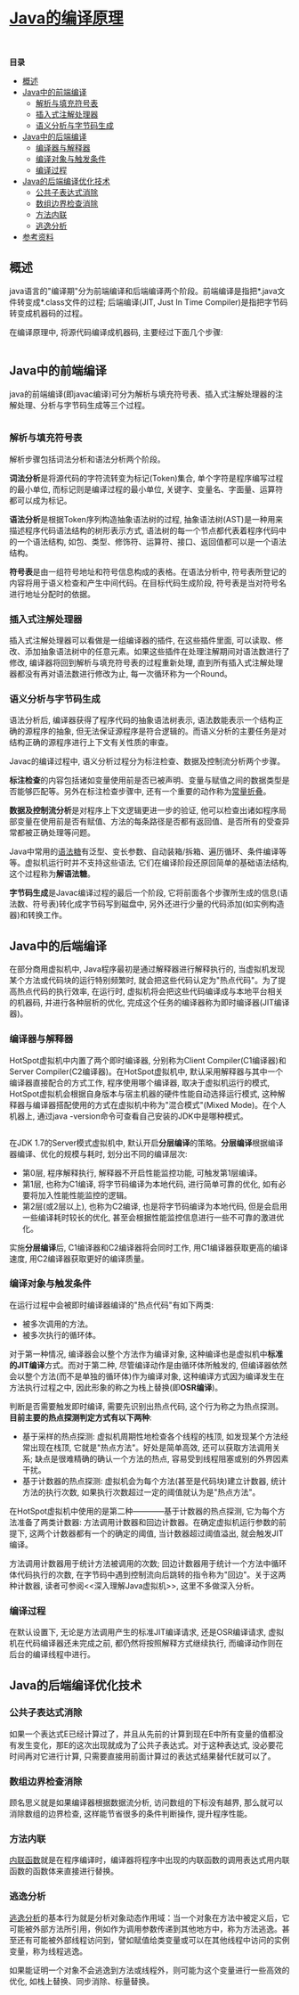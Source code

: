<h1 class="postTitle"><a id="cb_post_title_url" class="postTitle2" href="https://www.cnblogs.com/qingshanli/p/9281760.html">Java的编译原理</a></h1>
<div class="clear">&nbsp;</div>
<div class="postBody">
<div id="cnblogs_post_body" class="blogpost-body"><a name="_labelTop"></a>
<div id="navCategory">
<p><strong>目录</strong></p>
<ul>
<li><a href="https://www.cnblogs.com/qingshanli/p/9281760.html#_label0">概述</a></li>
<li><a href="https://www.cnblogs.com/qingshanli/p/9281760.html#_label1">Java中的前端编译</a>
<ul>
<li><a href="https://www.cnblogs.com/qingshanli/p/9281760.html#_label1_0">解析与填充符号表</a></li>
<li><a href="https://www.cnblogs.com/qingshanli/p/9281760.html#_label1_1">插入式注解处理器</a></li>
<li><a href="https://www.cnblogs.com/qingshanli/p/9281760.html#_label1_2">语义分析与字节码生成</a></li>
</ul>
</li>
<li><a href="https://www.cnblogs.com/qingshanli/p/9281760.html#_label2">Java中的后端编译</a>
<ul>
<li><a href="https://www.cnblogs.com/qingshanli/p/9281760.html#_label2_0">编译器与解释器</a></li>
<li><a href="https://www.cnblogs.com/qingshanli/p/9281760.html#_label2_1">编译对象与触发条件</a></li>
<li><a href="https://www.cnblogs.com/qingshanli/p/9281760.html#_label2_2">编译过程</a></li>
</ul>
</li>
<li><a href="https://www.cnblogs.com/qingshanli/p/9281760.html#_label3">Java的后端编译优化技术</a>
<ul>
<li><a href="https://www.cnblogs.com/qingshanli/p/9281760.html#_label3_0">公共子表达式消除</a></li>
<li><a href="https://www.cnblogs.com/qingshanli/p/9281760.html#_label3_1">数组边界检查消除</a></li>
<li><a href="https://www.cnblogs.com/qingshanli/p/9281760.html#_label3_2">方法内联</a></li>
<li><a href="https://www.cnblogs.com/qingshanli/p/9281760.html#_label3_3">逃逸分析</a></li>
</ul>
</li>
<li><a href="https://www.cnblogs.com/qingshanli/p/9281760.html#_label4">参考资料</a></li>
</ul>
</div>
<div><a name="_label0"></a></div>
<h2><strong>概述</strong></h2>
<p>java语言的"编译期"分为前端编译和后端编译两个阶段。前端编译是指把*.java文件转变成*.class文件的过程; 后端编译(JIT, Just In Time Compiler)是指把字节码转变成机器码的过程。</p>
<p>在编译原理中, 将源代码编译成机器码, 主要经过下面几个步骤:</p>
<p><img src="https://images2018.cnblogs.com/blog/1278884/201807/1278884-20180709175505512-1169445099.png" alt="" /></p>
<div><a name="_label1"></a></div>
<h2><strong>Java中的前端编译</strong></h2>
<p>java的前端编译(即javac编译)可分为解析与填充符号表、插入式注解处理器的注解处理、分析与字节码生成等三个过程。</p>
<p><img src="https://images2018.cnblogs.com/blog/1278884/201807/1278884-20180708224021192-1622686656.jpg" alt="" /></p>
<a name="_label1_0"></a>
<h3><strong>解析与填充符号表</strong></h3>
<p>解析步骤包括词法分析和语法分析两个阶段。</p>
<p><strong>词法分析</strong>是将源代码的字符流转变为标记(Token)集合, 单个字符是程序编写过程的最小单位, 而标记则是编译过程的最小单位, 关键字、变量名、字面量、运算符都可以成为标记。</p>
<p><strong>语法分析</strong>是根据Token序列构造抽象语法树的过程, 抽象语法树(AST)是一种用来描述程序代码语法结构的树形表示方式, 语法树的每一个节点都代表着程序代码中的一个语法结构, 如包、类型、修饰符、运算符、接口、返回值都可以是一个语法结构。&nbsp;</p>
<p><strong>符号表</strong>是由一组符号地址和符号信息构成的表格。在语法分析中, 符号表所登记的内容将用于语义检查和产生中间代码。在目标代码生成阶段, 符号表是当对符号名进行地址分配时的依据。</p>
<a name="_label1_1"></a>
<h3><strong>插入式注解处理器</strong></h3>
<p>插入式注解处理器可以看做是一组编译器的插件, 在这些插件里面, 可以读取、修改、添加抽象语法树中的任意元素。如果这些插件在处理注解期间对语法数进行了修改, 编译器将回到解析与填充符号表的过程重新处理, 直到所有插入式注解处理器都没有再对语法数进行修改为止, 每一次循环称为一个Round。</p>
<a name="_label1_2"></a>
<h3><strong>语义分析与字节码生成</strong></h3>
<p>语法分析后, 编译器获得了程序代码的抽象语法树表示, 语法数能表示一个结构正确的源程序的抽象, 但无法保证源程序是符合逻辑的。而语义分析的主要任务是对结构正确的源程序进行上下文有关性质的审查。</p>
<p>Javac的编译过程中, 语义分析过程分为标注检查、数据及控制流分析两个步骤。</p>
<p><strong>标注检查</strong>的内容包括诸如变量使用前是否已被声明、变量与赋值之间的数据类型是否能够匹配等。另外在标注检查步骤中, 还有一个重要的动作称为<a href="https://www.cnblogs.com/likebeta/archive/2012/04/06/2435136.html" target="_blank" rel="noopener">常量折叠</a>。</p>
<p><strong>数据及控制流分析</strong>是对程序上下文逻辑更进一步的验证, 他可以检查出诸如程序局部变量在使用前是否有赋值、方法的每条路径是否都有返回值、是否所有的受查异常都被正确处理等问题。</p>
<p>Java中常用的<a href="https://blog.csdn.net/ol_beta/article/details/6787234" target="_blank" rel="noopener">语法糖</a>有泛型、变长参数、自动装箱/拆箱、遍历循环、条件编译等等。虚拟机运行时并不支持这些语法, 它们在编译阶段还原回简单的基础语法结构, 这个过程称为<strong>解语法糖</strong>。</p>
<p><strong>字节码生成</strong>是Javac编译过程的最后一个阶段, 它将前面各个步骤所生成的信息(语法数、符号表)转化成字节码写到磁盘中, 另外还进行少量的代码添加(如实例构造器)和转换工作。</p>
<div><a name="_label2"></a></div>
<h2><strong>Java中的后端编译</strong></h2>
<p>在部分商用虚拟机中, Java程序最初是通过解释器进行解释执行的, 当虚拟机发现某个方法或代码块的运行特别频繁时, 就会把这些代码认定为"热点代码"。为了提高热点代码的执行效率, 在运行时, 虚拟机将会把这些代码编译成与本地平台相关的机器码, 并进行各种层析的优化, 完成这个任务的编译器称为即时编译器(JIT编译器)。</p>
<a name="_label2_0"></a>
<h3><strong>编译器与解释器</strong></h3>
<p>HotSpot虚拟机中内置了两个即时编译器, 分别称为Client Compiler(C1编译器)和Server Compiler(C2编译器)。在HotSpot虚拟机中, 默认采用解释器与其中一个编译器直接配合的方式工作, 程序使用哪个编译器, 取决于虚拟机运行的模式, HotSpot虚拟机会根据自身版本与宿主机器的硬件性能自动选择运行模式, 这种解释器与编译器搭配使用的方式在虚拟机中称为"混合模式"(Mixed Mode)。在个人机器上, 通过java -version命令可查看自己安装的JDK中是哪种模式。</p>
<p><img src="https://images2018.cnblogs.com/blog/1278884/201807/1278884-20180709144135441-1832968830.jpg" alt="" /></p>
<p>在JDK 1.7的Server模式虚拟机中, 默认开启<strong>分层编译</strong>的策略。<strong>分层编译</strong>根据编译器编译、优化的规模与耗时, 划分出不同的编译层次:</p>
<ul>
<li>第0层, 程序解释执行, 解释器不开启性能监控功能, 可触发第1层编译。</li>
<li>第1层, 也称为C1编译, 将字节码编译为本地代码, 进行简单可靠的优化, 如有必要将加入性能性能监控的逻辑。</li>
<li>第2层(或2层以上), 也称为C2编译, 也是将字节码编译为本地代码, 但是会启用一些编译耗时较长的优化, 甚至会根据性能监控信息进行一些不可靠的激进优化。</li>
</ul>
<p>实施<strong>分层编译</strong>后, C1编译器和C2编译器将会同时工作, 用C1编译器获取更高的编译速度, 用C2编译器获取更好的编译质量。</p>
<a name="_label2_1"></a>
<h3><strong>编译对象与触发条件</strong></h3>
<p>在运行过程中会被即时编译器编译的"热点代码"有如下两类:</p>
<ul>
<li>被多次调用的方法。</li>
<li>被多次执行的循环体。</li>
</ul>
<p>对于第一种情况, 编译器会以整个方法作为编译对象, 这种编译也是虚拟机中<strong>标准的JIT编译</strong>方式。而对于第二种, 尽管编译动作是由循环体所触发的, 但编译器依然会以整个方法(而不是单独的循环体)作为编译对象, 这种编译方式因为编译发生在方法执行过程之中, 因此形象的称之为栈上替换(即<strong>OSR编译</strong>)。</p>
<p>判断是否需要触发即时编译, 需要先识别出热点代码, 这个行为称之为热点探测。<strong>目前主要的热点探测判定方式有以下两种</strong>:</p>
<ul>
<li>基于采样的热点探测: 虚拟机周期性地检查各个线程的栈顶, 如发现某个方法经常出现在栈顶, 它就是"热点方法"。好处是简单高效, 还可以获取方法调用关系; 缺点是很难精确的确认一个方法的热点, 容易受到线程阻塞或别的外界因素干扰。</li>
<li>基于计数器的热点探测: 虚拟机会为每个方法(甚至是代码块)建立计数器, 统计方法的执行次数, 如果执行次数超过一定的阈值就认为是"热点方法"。</li>
</ul>
<p>在HotSpot虚拟机中使用的是第二种&mdash;&mdash;&mdash;&mdash;基于计数器的热点探测, 它为每个方法准备了两类计数器: 方法调用计数器和回边计数器。在确定虚拟机运行参数的前提下, 这两个计数器都有一个的确定的阈值, 当计数器超过阈值溢出, 就会触发JIT编译。</p>
<p>方法调用计数器用于统计方法被调用的次数; 回边计数器用于统计一个方法中循环体代码执行的次数, 在字节码中遇到控制流向后跳转的指令称为"回边"。关于这两种计数器, 读者可参阅&lt;&lt;深入理解Java虚拟机&gt;&gt;, 这里不多做深入分析。</p>
<a name="_label2_2"></a>
<h3><strong>编译过程</strong></h3>
<p>在默认设置下, 无论是方法调用产生的标准JIT编译请求, 还是OSR编译请求, 虚拟机在代码编译器还未完成之前, 都仍然将按照解释方式继续执行, 而编译动作则在后台的编译线程中进行。</p>
<div><a name="_label3"></a></div>
<h2><strong>Java的后端编译优化技术</strong></h2>
<a name="_label3_0"></a>
<h3><strong>公共子表达式消除</strong></h3>
<p>如果一个表达式E已经计算过了，并且从先前的计算到现在E中所有变量的值都没有发生变化，那E的这次出现就成为了公共子表达式。对于这种表达式, 没必要花时间再对它进行计算, 只需要直接用前面计算过的表达式结果替代E就可以了。</p>
<a name="_label3_1"></a>
<h3><strong>数组边界检查消除</strong></h3>
<p>顾名思义就是如果编译器根据数据流分析, 访问数组的下标没有越界, 那么就可以消除数组的边界检查, 这样能节省很多的条件判断操作, 提升程序性能。</p>
<a name="_label3_2"></a>
<h3><strong>方法内联</strong></h3>
<p><a href="https://blog.csdn.net/zq602316498/article/details/40266633" target="_blank" rel="noopener">内联函数</a>就是在程序编译时，编译器将程序中出现的内联函数的调用表达式用内联函数的函数体来直接进行替换。</p>
<a name="_label3_3"></a>
<h3><strong>逃逸分析</strong></h3>
<p><a href="http://www.hollischuang.com/archives/2583" target="_blank" rel="noopener">逃逸分析</a>的基本行为就是分析对象动态作用域：当一个对象在方法中被定义后，它可能被外部方法所引用，例如作为调用参数传递到其他地方中，称为方法逃逸。甚至还有可能被外部线程访问到，譬如赋值给类变量或可以在其他线程中访问的实例变量，称为线程逃逸。</p>
<p>如果能证明一个对象不会逃逸到方法或线程外，则可能为这个变量进行一些高效的优化, 如栈上替换、同步消除、标量替换。</p>
</div>
</div>